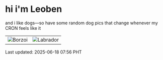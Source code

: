 # hi i'm Leoben

and i like dogs—so have some random dog pics that change whenever my CRON feels like it

|  |  |
|--------|----------|
| ![Borzoi](https://random-dog-vercel.vercel.app/api/random-borzoi?v=1750204566) | ![Labrador](https://random-dog-vercel.vercel.app/api/random-labrador?v=1750204566) |

Last updated: 2025-06-18 07:56 PHT
